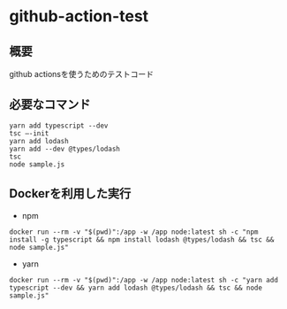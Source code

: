 # github-action-test

## 概要
github actionsを使うためのテストコード

## 必要なコマンド
```
yarn add typescript --dev
tsc –-init
yarn add lodash
yarn add --dev @types/lodash
tsc
node sample.js
```

## Dockerを利用した実行
+ npm
```
docker run --rm -v "$(pwd)":/app -w /app node:latest sh -c "npm install -g typescript && npm install lodash @types/lodash && tsc && node sample.js"
```
+ yarn
```
docker run --rm -v "$(pwd)":/app -w /app node:latest sh -c "yarn add typescript --dev && yarn add lodash @types/lodash && tsc && node sample.js"
```


